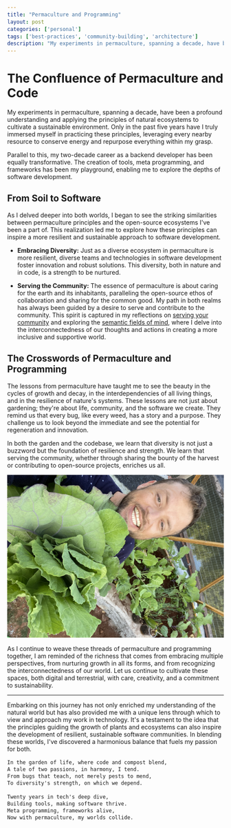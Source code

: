 ```yaml
---
title: "Permaculture and Programming"
layout: post
categories: ['personal']
tags: ['best-practices', 'community-building', 'architecture']
description: "My experiments in permaculture, spanning a decade, have been a profound understanding and applying the principles of natural ecosystems to cultivate a sustai..."
---
```

# The Confluence of Permaculture and Code

My experiments in permaculture, spanning a decade, have been a profound understanding and applying the principles of natural ecosystems to cultivate a sustainable environment. Only in the past five years have I truly immersed myself in practicing these principles, leveraging every nearby resource to conserve energy and repurpose everything within my grasp.

Parallel to this, my two-decade career as a backend developer has been equally transformative. The creation of tools, meta programming, and frameworks has been my playground, enabling me to explore the depths of software development.

## From Soil to Software

As I delved deeper into both worlds, I began to see the striking similarities between permaculture principles and the open-source ecosystems I've been a part of. This realization led me to explore how these principles can inspire a more resilient and sustainable approach to software development.

- **Embracing Diversity:** Just as a diverse ecosystem in permaculture is more resilient, diverse teams and technologies in software development foster innovation and robust solutions. This diversity, both in nature and in code, is a strength to be nurtured.

- **Serving the Community:** The essence of permaculture is about caring for the earth and its inhabitants, paralleling the open-source ethos of collaboration and sharing for the common good. My path in both realms has always been guided by a desire to serve and contribute to the community. This spirit is captured in my reflections on [serving your community](https://ideia.me/serve-your-community) and exploring the [semantic fields of mind](https://ideia.me/semantic-fields-of-mind), where I delve into the interconnectedness of our thoughts and actions in creating a more inclusive and supportive world.

## The Crosswords of Permaculture and Programming

The lessons from permaculture have taught me to see the beauty in the cycles of growth and decay, in the interdependencies of all living things, and in the resilience of nature's systems. These lessons are not just about gardening; they're about life, community, and the software we create. They remind us that every bug, like every weed, has a story and a purpose. They challenge us to look beyond the immediate and see the potential for regeneration and innovation.

In both the garden and the codebase, we learn that diversity is not just a buzzword but the foundation of resilience and strength. We learn that serving the community, whether through sharing the bounty of the harvest or contributing to open-source projects, enriches us all.

![dome]

[dome]: /images/jonatasdp-greenhouse.jpeg

As I continue to weave these threads of permaculture and programming together, I am reminded of the richness that comes from embracing multiple perspectives, from nurturing growth in all its forms, and from recognizing the interconnectedness of our world. Let us continue to cultivate these spaces, both digital and terrestrial, with care, creativity, and a commitment to sustainability.

---

Embarking on this journey has not only enriched my understanding of the natural world but has also provided me with a unique lens through which to view and approach my work in technology. It's a testament to the idea that the principles guiding the growth of plants and ecosystems can also inspire the development of resilient, sustainable software communities. In blending these worlds, I've discovered a harmonious balance that fuels my passion for both.

    In the garden of life, where code and compost blend,  
    A tale of two passions, in harmony, I tend.  
    From bugs that teach, not merely pests to mend,  
    To diversity's strength, on which we depend.  

    Twenty years in tech's deep dive,  
    Building tools, making software thrive.  
    Meta programming, frameworks alive,
    Now with permaculture, my worlds collide.

